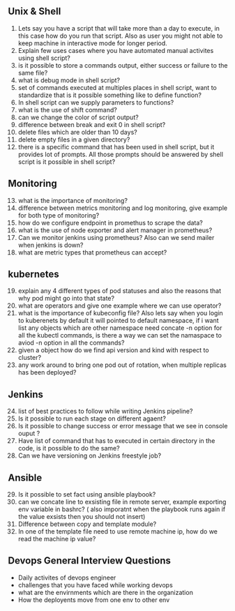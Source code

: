 Unix & Shell 
---
1. Lets say you have a script that will take more than a day to execute, in this case how do you run that script. Also as user you might not able to keep machine in interactive mode for longer period.
2. Explain few uses cases where you have automated manual activites using shell script?
3. is it possible to store a commands output, either success or failure to the same file?
4. what is debug mode in shell script?
5. set of commands executed at multiples places in shell script, want to standardize that is it possible something like to define function?
6. In shell script can we supply parameters to functions?
7. what is the use of shift command?
8. can we change the color of script output?
9. difference between break and exit 0 in shell script?
10. delete files which are older than 10 days?
11. delete empty files in a given directory?
12. there is a specific command that has been used in shell script, but it provides lot of prompts. All those prompts should be answered by shell script is it possible in shell script? 


Monitoring 
-----
13. what is the importance of monitoring?
14. difference between metrics monitoring and log monitoring, give example for both type of monitoring?
15. how do we configure endpoint in promethus to scrape the data?
16. what is the use of node exporter and alert manager in prometheus?
17. Can we monitor jenkins using prometheus? Also can we send mailer when jenkins is down?
18. what are metric types that prometheus can accept?

kubernetes
----
19. explain any 4 different types of pod statuses and also the reasons that why pod might go into that state?
20. what are operators and give one example where we can use operator?
21. what is the importance of kubeconfig file? Also lets say when you login to kuberenets by default it will pointed to default namespace, if i want list any objects which are other namespace need concate -n option for all the kubectl commands, is there a way we can set the namaspace to aviod -n option in all the commands?
22. given a object how do we find api version and kind with respect to cluster?
23. any work around to bring one pod out of rotation, when multiple replicas has been deployed?

Jenkins
----
24. list of best practices to follow while writing Jenkins pipeline?
25. Is it possible to run each stage on different agaent?
26. Is it possible to change success or error message that we see in console ouput ?
27. Have list of command that has to executed in certain directory in the code, is it possible to do the same?
28. Can we have versioning on Jenkins freestyle job? 

Ansible
---
29. Is it possible to set fact using ansible playbook?
30. can we concate line to exsisting file in remote server, example exporting env variable in bashrc? ( also imporatnt when the playbook runs again if the value exsists then you should not insert)
31. Difference between copy and template module?
32. In one of the template file need to use remote machine ip, how do we read the machine ip value? 

Devops General Interview Questions 
---
- Daily activites of devops engineer 
- challenges that you have faced while working devops 
- what are the envirnments which are there in the organization 
- How the deployents move from one env to other env
